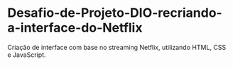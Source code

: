 # Desafio-de-Projeto-DIO-recriando-a-interface-do-Netflix
Criação de interface com base no streaming Netflix, utilizando HTML, CSS e JavaScript.
